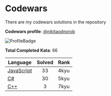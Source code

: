 # Codewars

There are my codewars solutions in the repository

**Codewars profile**: [@nikitaodnorob](https://www.codewars.com/users/nikitaodnorob)

![ProfileBadge](https://www.codewars.com/users/nikitaodnorob/badges/large)

**Total Completed Kata**: 66

| Language | Solved | Rank |
| -------- |:--------------:| ---- |
| [JavaScript](https://github.com/nikitaodnorob/codewars/tree/master/javascript) | 33 | 4kyu |
| [C#](https://github.com/nikitaodnorob/codewars/tree/master/csharp) | 30 | 5kyu |
| [C++](https://github.com/nikitaodnorob/codewars/tree/master/cpp) | 3 | 7kyu |

